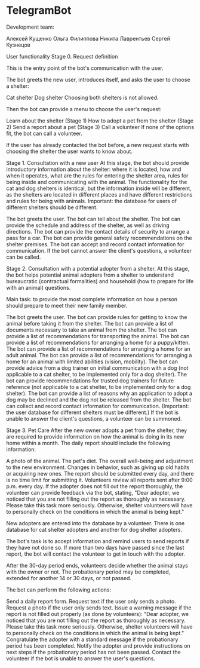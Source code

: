 # TelegramBot

Development team:

Алексей Кущенко
Ольга Филиппова
Никита Лаврентьев
Сергей Кузнецов

User functionality
Stage 0. Request definition

This is the entry point of the bot's communication with the user.

The bot greets the new user, introduces itself, and asks the user to choose a shelter:

Cat shelter Dog shelter Choosing both shelters is not allowed.

Then the bot can provide a menu to choose the user's request:

Learn about the shelter (Stage 1) How to adopt a pet from the shelter (Stage 2) Send a report about a pet (Stage 3) Call a volunteer If none of the options fit, the bot can call a volunteer.

If the user has already contacted the bot before, a new request starts with choosing the shelter the user wants to know about.

Stage 1. Consultation with a new user
At this stage, the bot should provide introductory information about the shelter: where it is located, how and when it operates, what are the rules for entering the shelter area, rules for being inside and communicating with the animal. The functionality for the cat and dog shelters is identical, but the information inside will be different, as the shelters are located in different places and have different restrictions and rules for being with animals. Important: the database for users of different shelters should be different.

The bot greets the user. The bot can tell about the shelter. The bot can provide the schedule and address of the shelter, as well as driving directions. The bot can provide the contact details of security to arrange a pass for a car. The bot can provide general safety recommendations on the shelter premises. The bot can accept and record contact information for communication. If the bot cannot answer the client's questions, a volunteer can be called.

Stage 2. Consultation with a potential adopter from a shelter.
At this stage, the bot helps potential animal adopters from a shelter to understand bureaucratic (contractual formalities) and household (how to prepare for life with an animal) questions.

Main task: to provide the most complete information on how a person should prepare to meet their new family member.

The bot greets the user. The bot can provide rules for getting to know the animal before taking it from the shelter. The bot can provide a list of documents necessary to take an animal from the shelter. The bot can provide a list of recommendations for transporting the animal. The bot can provide a list of recommendations for arranging a home for a puppy/kitten. The bot can provide a list of recommendations for arranging a home for an adult animal. The bot can provide a list of recommendations for arranging a home for an animal with limited abilities (vision, mobility). The bot can provide advice from a dog trainer on initial communication with a dog (not applicable to a cat shelter, to be implemented only for a dog shelter). The bot can provide recommendations for trusted dog trainers for future reference (not applicable to a cat shelter, to be implemented only for a dog shelter). The bot can provide a list of reasons why an application to adopt a dog may be declined and the dog not be released from the shelter. The bot can collect and record contact information for communication. (Important: the user database for different shelters must be different.) If the bot is unable to answer the client's questions, a volunteer can be summoned.

Stage 3. Pet Care
After the new owner adopts a pet from the shelter, they are required to provide information on how the animal is doing in its new home within a month. The daily report should include the following information:

A photo of the animal. The pet's diet. The overall well-being and adjustment to the new environment. Changes in behavior, such as giving up old habits or acquiring new ones. The report should be submitted every day, and there is no time limit for submitting it. Volunteers review all reports sent after 9:00 p.m. every day. If the adopter does not fill out the report thoroughly, the volunteer can provide feedback via the bot, stating, "Dear adopter, we noticed that you are not filling out the report as thoroughly as necessary. Please take this task more seriously. Otherwise, shelter volunteers will have to personally check on the conditions in which the animal is being kept."

New adopters are entered into the database by a volunteer. There is one database for cat shelter adopters and another for dog shelter adopters.

The bot's task is to accept information and remind users to send reports if they have not done so. If more than two days have passed since the last report, the bot will contact the volunteer to get in touch with the adopter.

After the 30-day period ends, volunteers decide whether the animal stays with the owner or not. The probationary period may be completed, extended for another 14 or 30 days, or not passed.

The bot can perform the following actions:

Send a daily report form. Request text if the user only sends a photo. Request a photo if the user only sends text. Issue a warning message if the report is not filled out properly (as done by volunteers): "Dear adopter, we noticed that you are not filling out the report as thoroughly as necessary. Please take this task more seriously. Otherwise, shelter volunteers will have to personally check on the conditions in which the animal is being kept." Congratulate the adopter with a standard message if the probationary period has been completed. Notify the adopter and provide instructions on next steps if the probationary period has not been passed. Contact the volunteer if the bot is unable to answer the user's questions.